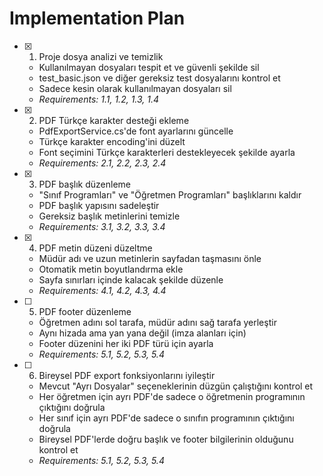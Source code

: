 # Implementation Plan

- [x] 1. Proje dosya analizi ve temizlik



  - Kullanılmayan dosyaları tespit et ve güvenli şekilde sil
  - test_basic.json ve diğer gereksiz test dosyalarını kontrol et
  - Sadece kesin olarak kullanılmayan dosyaları sil
  - _Requirements: 1.1, 1.2, 1.3, 1.4_



- [x] 2. PDF Türkçe karakter desteği ekleme

  - PdfExportService.cs'de font ayarlarını güncelle
  - Türkçe karakter encoding'ini düzelt
  - Font seçimini Türkçe karakterleri destekleyecek şekilde ayarla
  - _Requirements: 2.1, 2.2, 2.3, 2.4_

- [x] 3. PDF başlık düzenleme

  - "Sınıf Programları" ve "Öğretmen Programları" başlıklarını kaldır
  - PDF başlık yapısını sadeleştir
  - Gereksiz başlık metinlerini temizle
  - _Requirements: 3.1, 3.2, 3.3, 3.4_

- [x] 4. PDF metin düzeni düzeltme


  - Müdür adı ve uzun metinlerin sayfadan taşmasını önle
  - Otomatik metin boyutlandırma ekle
  - Sayfa sınırları içinde kalacak şekilde düzenle
  - _Requirements: 4.1, 4.2, 4.3, 4.4_

- [ ] 5. PDF footer düzenleme
  - Öğretmen adını sol tarafa, müdür adını sağ tarafa yerleştir
  - Aynı hizada ama yan yana değil (imza alanları için)
  - Footer düzenini her iki PDF türü için ayarla
  - _Requirements: 5.1, 5.2, 5.3, 5.4_

- [ ] 6. Bireysel PDF export fonksiyonlarını iyileştir
  - Mevcut "Ayrı Dosyalar" seçeneklerinin düzgün çalıştığını kontrol et
  - Her öğretmen için ayrı PDF'de sadece o öğretmenin programının çıktığını doğrula
  - Her sınıf için ayrı PDF'de sadece o sınıfın programının çıktığını doğrula
  - Bireysel PDF'lerde doğru başlık ve footer bilgilerinin olduğunu kontrol et
  - _Requirements: 5.1, 5.2, 5.3, 5.4_